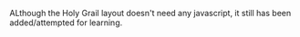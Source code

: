 ALthough the Holy Grail layout doesn't need any javascript, it still has been added/attempted for learning.

